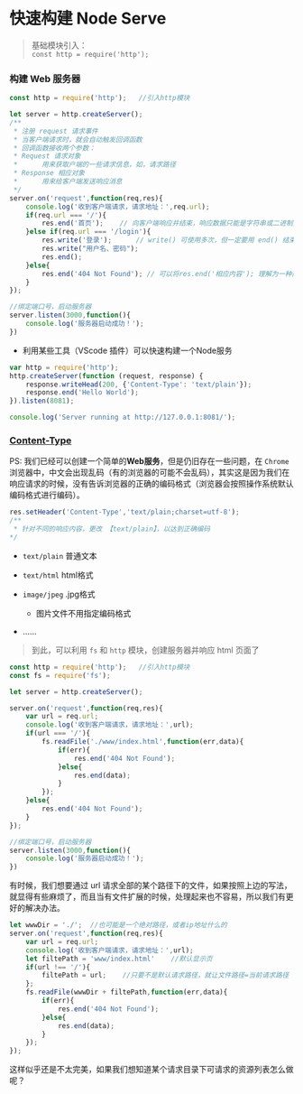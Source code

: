 # 快速构建 Node Serve

> 基础模块引入： <br>
  `const http = require('http');`
  
### 构建 Web 服务器 

```js
const http = require('http');   //引入http模块

let server = http.createServer();
/**
 * 注册 request 请求事件
 * 当客户端请求时，就会自动触发回调函数
 * 回调函数接收两个参数：
 * Request 请求对象
 *      用来获取户端的一些请求信息，如，请求路径
 * Response 相应对象
 *      用来给客户端发送响应消息 
 */
server.on('request',function(req,res){ 
    console.log('收到客户端请求，请求地址：',req.url);
    if(req.url === '/'){
        res.end('首页');    // 向客户端响应并结束，响应数据只能是字符串或二进制数据
    }else if(req.url === '/login'){
        res.write('登录');      // write() 可使用多次，但一定要用 end() 结束
        res.write("用户名、密码");
        res.end();
    }else{
        res.end('404 Not Found'); // 可以将res.end('相应内容'); 理解为一种简写方式
    }
});

//绑定端口号，启动服务器
server.listen(3000,function(){
    console.log('服务器启动成功！');
})
```

* 利用某些工具（VScode 插件）可以快速构建一个Node服务

```js
var http = require('http');
http.createServer(function (request, response) {
    response.writeHead(200, {'Content-Type': 'text/plain'});
    response.end('Hello World');
}).listen(8081);

console.log('Server running at http://127.0.0.1:8081/');
```

### [Content-Type](https://tool.oschina.net/commons)

PS: 我们已经可以创建一个简单的**Web服务**，但是仍旧存在一些问题，在 `Chrome` 浏览器中，中文会出现乱码（有的浏览器的可能不会乱码），其实这是因为我们在响应请求的时候，没有告诉浏览器的正确的编码格式（浏览器会按照操作系统默认编码格式进行编码）。

```js
res.setHeader('Content-Type','text/plain;charset=utf-8');
/**
 * 针对不同的响应内容，更改 【text/plain】，以达到正确编码
*/
```
- `text/plain`  普通文本

- `text/html`   html格式

- `image/jpeg`  .jpg格式

    - 图片文件不用指定编码格式

- ……

> 到此，可以利用 `fs` 和 `http` 模块，创建服务器并响应 html 页面了

```js
const http = require('http');   //引入http模块
const fs = require('fs');

let server = http.createServer();

server.on('request',function(req,res){ 
    var url = req.url;
    console.log('收到客户端请求，请求地址：',url);
    if(url === '/'){
        fs.readFile('./www/index.html',function(err,data){
            if(err){
                res.end('404 Not Found');
            }else{
                res.end(data);
            }
        });
    }else{
        res.end('404 Not Found');
    }
});

//绑定端口号，启动服务器
server.listen(3000,function(){
    console.log('服务器启动成功！');
})
```
有时候，我们想要通过 url 请求全部的某个路径下的文件，如果按照上边的写法，就显得有些麻烦了，而且当有文件扩展的时候，处理起来也不容易，所以我们有更好的解决办法。

```js
let wwwDir = './';  //也可能是一个绝对路径，或者ip地址什么的
server.on('request',function(req,res){ 
    var url = req.url;
    console.log('收到客户端请求，请求地址：',url);
    let filtePath = 'www/index.html'    //默认显示页
    if(url !== '/'){
        filtePath = url;    //只要不是默认请求路径，就让文件路径=当前请求路径
    };
    fs.readFile(wwwDir + filtePath,function(err,data){
        if(err){
            res.end('404 Not Found');
        }else{
            res.end(data);
        }
    });
});
```

这样似乎还是不太完美，如果我们想知道某个请求目录下可请求的资源列表怎么做呢？